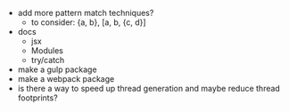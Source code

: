 - add more pattern match techniques?
  - to consider: {a, b}, [a, b, {c, d}]
- docs
  - jsx
  - Modules
  - try/catch
- make a gulp package
- make a webpack package
- is there a way to speed up thread generation and maybe reduce thread footprints?
